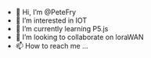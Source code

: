 - 👋 Hi, I’m @PeteFry
- 👀 I’m interested in IOT
- 🌱 I’m currently learning P5.js
- 💞️ I’m looking to collaborate on loraWAN
- 📫 How to reach me ...

<!---
PeteFry/PeteFry is a ✨ special ✨ repository because its `README.md` (this file) appears on your GitHub profile.
You can click the Preview link to take a look at your changes.
--->
